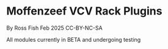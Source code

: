 # Moffenzeef VCV Rack Plugins
By Ross Fish Feb 2025 
CC-BY-NC-SA 

All modules currently in BETA and undergoing testing
